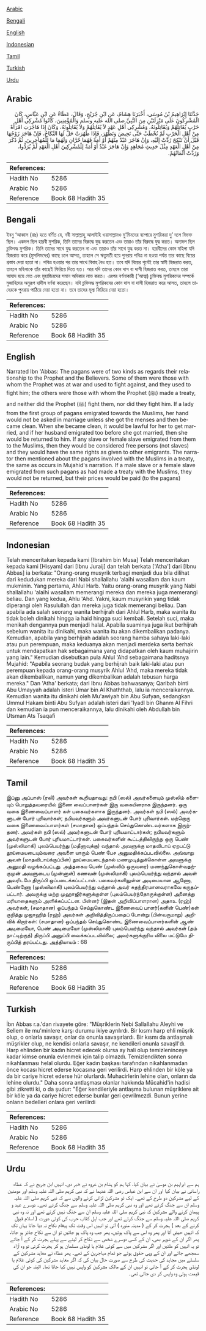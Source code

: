 [Arabic](#arabic)

[Bengali](#bengali)

[English](#english)

[Indonesian](#indonesian)

[Tamil](#tamil)

[Turkish](#turkish)

[Urdu](#urdu)

## Arabic


<div dir="rtl" lang="ar" style={{fontSize:'larger',backgroundColor:'#f8f9fa',padding:20}}>
حَدَّثَنَا إِبْرَاهِيمُ بْنُ مُوسَى، أَخْبَرَنَا هِشَامٌ، عَنِ ابْنِ جُرَيْجٍ، وَقَالَ، عَطَاءٌ عَنِ ابْنِ عَبَّاسٍ، كَانَ الْمُشْرِكُونَ عَلَى مَنْزِلَتَيْنِ مِنَ النَّبِيِّ صلى الله عليه وسلم وَالْمُؤْمِنِينَ، كَانُوا مُشْرِكِي أَهْلِ حَرْبٍ يُقَاتِلُهُمْ وَيُقَاتِلُونَهُ، وَمُشْرِكِي أَهْلِ عَهْدٍ لاَ يُقَاتِلُهُمْ وَلاَ يُقَاتِلُونَهُ، وَكَانَ إِذَا هَاجَرَتِ امْرَأَةٌ مِنْ أَهْلِ الْحَرْبِ لَمْ تُخْطَبْ حَتَّى تَحِيضَ وَتَطْهُرَ، فَإِذَا طَهُرَتْ حَلَّ لَهَا النِّكَاحُ، فَإِنْ هَاجَرَ زَوْجُهَا قَبْلَ أَنْ تَنْكِحَ رُدَّتْ إِلَيْهِ، وَإِنْ هَاجَرَ عَبْدٌ مِنْهُمْ أَوْ أَمَةٌ فَهُمَا حُرَّانِ وَلَهُمَا مَا لِلْمُهَاجِرِينَ‏.‏ ثُمَّ ذَكَرَ مِنْ أَهْلِ الْعَهْدِ مِثْلَ حَدِيثِ مُجَاهِدٍ وَإِنْ هَاجَرَ عَبْدٌ أَوْ أَمَةٌ لِلْمُشْرِكِينَ أَهْلِ الْعَهْدِ لَمْ يُرَدُّوا، وَرُدَّتْ أَثْمَانُهُمْ‏.‏
</div>
<div style={{backgroundColor:'#f8f9fa',padding:20, marginBottom: 10}}><table> <thead> <tr> <th>References:</th> <th></th> </tr> </thead> <tbody><tr><td>Hadith No</td><td>5286</td></tr><tr><td>Arabic No</td><td>5286</td></tr><tr><td>Reference</td><td>Book 68 Hadith 35</td></tr></tbody></table></div>

## Bengali


<div dir="ltr" lang="bn" style={{fontSize:'larger',backgroundColor:'#f8f9fa',padding:20}}>
ইবনু ‘আব্বাস (রাঃ) হতে বর্ণিত যে, নবী সাল্লাল্লাহু আলাইহি ওয়াসাল্লামও মু’মিনদের ব্যাপারে মুশরিকরা দু’ দলে বিভক্ত ছিল। একদল ছিল হারবী মুশরিক, তিনি তাদের বিরুদ্ধে যুদ্ধ করতেন এবং তারাও তাঁর বিরুদ্ধে যুদ্ধ করত। অন্যদল ছিল চুক্তিবদ্ধ মুশরিক। তিনি তাদের সাথে যুদ্ধ করতেন না এবং তারাও তাঁর সাথে যুদ্ধ করত না। হারবীদের কোন মহিলা যদি হিজরাত করে (মুসলিমদের) কাছে চলে আসত, তাহলে সে ঋতুমতী হয়ে পুনরায় পবিত্র না হওয়া পর্যন্ত তার কাছে বিয়ের প্রস্তাব দেয়া হতো না। পবিত্র হওয়ার পর তার সাথে বিবাহ বৈধ হত। তবে যদি বিয়ের পূর্বেই তার স্বামী হিজরাত করত, তাহলে মহিলাকে তাঁর কাছেই ফিরিয়ে দিতে হত। আর যদি তাদের কোন দাস বা দাসী হিজরাত করত, তাহলে তারা আযাদ হয়ে যেত এবং মুহাজিরদের সমান অধিকার লাভ করত। এরপর বর্ণনাকারী (‘আত্বা) চুক্তিবদ্ধ মুশরিকদের সম্পর্কে মুজাহিদের অনুরূপ হাদীস বর্ণনা করেছেন। যদি চুক্তিবদ্ধ মুশরিকদের কোন দাস বা দাসী হিজরাত করে আসত, তাহলে তাদেরকে পুনরায় পাঠিয়ে দেয়া হতো না। তবে তাদের মূল্য ফিরিয়ে দেয়া হতো।
</div>
<div style={{backgroundColor:'#f8f9fa',padding:20, marginBottom: 10}}><table> <thead> <tr> <th>References:</th> <th></th> </tr> </thead> <tbody><tr><td>Hadith No</td><td>5286</td></tr><tr><td>Arabic No</td><td>5286</td></tr><tr><td>Reference</td><td>Book 68 Hadith 35</td></tr></tbody></table></div>

## English


<div dir="ltr" lang="en" style={{fontSize:'larger',backgroundColor:'#f8f9fa',padding:20}}>
Narrated Ibn 'Abbas: The pagans were of two kinds as regards their relationship to the Prophet and the Believers. Some of them were those with whom the Prophet was at war and used to fight against, and they used to fight him; the others were those with whom the Prophet (ﷺ) made a treaty, and neither did the Prophet (ﷺ) fight them, nor did they fight him. If a lady from the first group of pagans emigrated towards the Muslims, her hand would not be asked in marriage unless she got the menses and then became clean. When she became clean, it would be lawful for her to get married, and if her husband emigrated too before she got married, then she would be returned to him. If any slave or female slave emigrated from them to the Muslims, then they would be considered free persons (not slaves) and they would have the same rights as given to other emigrants. The narrator then mentioned about the pagans involved with the Muslims in a treaty, the same as occurs in Mujahid's narration. If a male slave or a female slave emigrated from such pagans as had made a treaty with the Muslims, they would not be returned, but their prices would be paid (to the pagans)
</div>
<div style={{backgroundColor:'#f8f9fa',padding:20, marginBottom: 10}}><table> <thead> <tr> <th>References:</th> <th></th> </tr> </thead> <tbody><tr><td>Hadith No</td><td>5286</td></tr><tr><td>Arabic No</td><td>5286</td></tr><tr><td>Reference</td><td>Book 68 Hadith 35</td></tr></tbody></table></div>

## Indonesian


<div dir="ltr" lang="id" style={{fontSize:'larger',backgroundColor:'#f8f9fa',padding:20}}>
Telah menceritakan kepada kami [Ibrahim bin Musa] Telah menceritakan kepada kami [Hisyam] dari [Ibnu Juraij] dan telah berkata ['Atha'] dari [Ibnu Abbas] ia berkata: "Orang-orang musyrik terbagi menjadi dua bila dilihat dari kedudukan mereka dari Nabi shallallahu 'alaihi wasallam dan kaum mukminin. Yang pertama, Ahlul Harb. Yaitu orang-orang musyrik yang Nabi shallallahu 'alaihi wasallam memerangi mereka dan mereka juga memerangi beliau. Dan yang kedua, Ahlu 'Ahd. Yakni, kaum musyrikin yang tidak diperangi oleh Rasulullah dan mereka juga tidak memerangi beliau. Dan apabila ada salah seorang wanita berhijrah dari Ahlul Harb, maka wanita itu tidak boleh dinikahi hingga ia haid hingga suci kembali. Setelah suci, maka menikah dengannya pun menjadi halal. Apabila suaminya juga ikut berhijrah sebelum wanita itu dinikahi, maka wanita itu akan dikembalikan padanya. Kemudian, apabila yang berhijrah adalah seorang hamba sahaya laki-laki atau pun perempuan, maka keduanya akan menjadi merdeka serta berhak untuk mendapatkan hak sebagaimana yang didapatkan oleh kaum muhajirin yang lain." Kemudian disebutkan pula Ahlul 'Ahd sebagaimana haditsnya Mujahid: "Apabila seorang budak yang berhijrah baik laki-laki atau pun perempuan kepada orang-orang musyrik Ahlul 'Ahd, maka mereka tidak akan dikembalikan, namun yang dikembalikan adalah tebusan harga mereka." Dan 'Atha' berkata; dari Ibnu Abbas bahwasanya; Qaribah binti Abu Umayyah adalah isteri Umar bin Al Khaththab, lalu ia menceraikannya. Kemudian wanita itu dinikahi oleh Mu'awiyah bin Abu Sufyan, sedangkan Ummul Hakam binti Abu Sufyan adalah isteri dari 'Iyadl bin Ghanm Al Fihri dan kemudian ia pun menceraikannya, lalu dinikahi oleh Abdullah bin Utsman Ats Tsaqafi
</div>
<div style={{backgroundColor:'#f8f9fa',padding:20, marginBottom: 10}}><table> <thead> <tr> <th>References:</th> <th></th> </tr> </thead> <tbody><tr><td>Hadith No</td><td>5286</td></tr><tr><td>Arabic No</td><td>5286</td></tr><tr><td>Reference</td><td>Book 68 Hadith 35</td></tr></tbody></table></div>

## Tamil


<div dir="ltr" lang="ta" style={{fontSize:'larger',backgroundColor:'#f8f9fa',padding:20}}>
இப்னு அப்பாஸ் (ரலி) அவர்கள் கூறியதாவது: நபி (ஸல்) அவர்களையும் முஸ்லிம் களையும் பொறுத்தவரையில் இணை வைப்பாளர்கள் இரு வகையினராக இருந்தனர். ஒரு வகை இணைவைப்பாளர் கள் பகைவர்களாக இருந்தனர். அவர்கள் நபி (ஸல்) அவர்களுடன் போர் புரிவார்கள்; நபியவர்களும் அவர்களுடன் போர் புரிவார்கள். மற்றொரு வகை இணைவைப்பாளர்கள் (சமாதான) ஒப்பந்தம் செய்துகொண்டவர்களாக இருந்தனர். அவர்கள் நபி (ஸல்) அவர்களுடன் போர் புரியமாட்டார்கள்; நபியவர்களும் அவர்களுடன் போர் புரியமாட்டார்கள். பகைவர்களின் கூட்டத்திலிருந்து ஒரு பெண் (முஸ்லிமாகி) புலம்பெயர்ந்து (மதீனாவுக்கு) வந்தால் அவளுக்கு மாதவிடாய் ஏறபட்டு தூய்மையடையும்வரை அவளை யாரும் பெண் பேச அனுமதிக்கப்படவில்லை. அவ்வாறு அவள் (மாதவிடாய்க்குப்பின்) தூய்மையடைந்தால் மணமுடித்துக்கொள்ள அவளுக்கு அனுமதி வழங்கப்பட்டது. அத்தகைய பெண் (முஸ்லிம் ஒருவரை) மணந்துகொள்வதற்குமுன் அவளுடைய (முன்னாள்) கணவன் (முஸ்லிமாகி) புலம்பெயர்ந்து வந்தால் அவள் அவரிடமே திருப்பி ஒப்படைக்கப்பட்டாள். பகைவர்களிலுள்ள அடிமையான ஆணோ, பெண்ணோ (முஸ்லிமாகி) புலம்பெயர்ந்து வந்தால் அவர் சுதந்திரமானவராகவே கருதப்பட்டார். அவருக்கு மற்ற முஹாஜிர்களுக்குள்ள (புலம்பெயர்ந்தோருக்குள்ள) அனைத்து மரியாதைகளும் அளிக்கப்பட்டன. பின்னர் (இதன் அறிவிப்பாளரான) அதாஉ (ரஹ்) அவர்கள், (சமாதான) ஒப்பந்தம் செய்துகொண்ட இணைவைப் பாளர்(களின் பெண்)கள் குறித்து முஜாஹித் (ரஹ்) அவர்கள் அறிவித்திருப்பதைப் போன்று (பின்வருமாறு) அறிவிக் கிறார்கள்: (சமாதான) ஒப்பந்தம் செய்துகொண்ட இணைவைப்பாளர்களின் ஆண் அடிமையோ, பெண் அடிமையோ (முஸ்லிமாகி) புலம்பெயர்ந்து வந்தால் அவர்கள் (தம் நாட்டிற்குத்) திருப்பி அனுப்பி வைக்கப்படவில்லை; அவர்களுக்குரிய விலை மட்டுமே திருப்பித் தரப்பட்டது. அத்தியாயம் : 68
</div>
<div style={{backgroundColor:'#f8f9fa',padding:20, marginBottom: 10}}><table> <thead> <tr> <th>References:</th> <th></th> </tr> </thead> <tbody><tr><td>Hadith No</td><td>5286</td></tr><tr><td>Arabic No</td><td>5286</td></tr><tr><td>Reference</td><td>Book 68 Hadith 35</td></tr></tbody></table></div>

## Turkish


<div dir="ltr" lang="tr" style={{fontSize:'larger',backgroundColor:'#f8f9fa',padding:20}}>
İbn Abbas r.a.'dan rivayete göre: "Müşriklerin Nebi Sallallahu Aleyhi ve Sellem ile mu'minlere karşı durumu ikiye ayrılırdı. Bir kısmı harp ehli müşrik olup, o onlarla savaşır, onlar da onunla savaşırlardı. Bir kısmı da antlaşmalı müşrikler olup, ne kendisi onlarla savaşır, ne kendileri onunla savaşIl'dı. Harp ehlinden bir kadın hicret edecek olursa ay hali olup temizleninceye kadar kimse onunla evlenmek için talip olmazdı. Temizlendikten sonra nikahlanması helal olurdu. Eğer kadın başkası tarafından nikahlanmadan önce kocası hicret ederse kocasına geri verilirdi. Harp ehlinden bir köle ya da bir cariye hicret ederse hür olurlardı. Muhacirlerin lehine olan, onların da lehine olurdu." Daha sonra antlaşması olanlar hakkında Mücahid'in hadisi gibi zikretti ki, o da şudur: "Eğer kendileriyle antlaşma bulunan müşriklere ait bir köle ya da cariye hicret ederse bunlar geri çevrilmezdi. Bunun yerine onların bedelleri onlara geri verilirdi
</div>
<div style={{backgroundColor:'#f8f9fa',padding:20, marginBottom: 10}}><table> <thead> <tr> <th>References:</th> <th></th> </tr> </thead> <tbody><tr><td>Hadith No</td><td>5286</td></tr><tr><td>Arabic No</td><td>5286</td></tr><tr><td>Reference</td><td>Book 68 Hadith 35</td></tr></tbody></table></div>

## Urdu


<div dir="rtl" lang="ur" style={{fontSize:'larger',backgroundColor:'#f8f9fa',padding:20}}>
ہم سے ابراہیم بن موسیٰ نے بیان کیا، کہا ہم کو ہشام بن عروہ نے خبر دی، انہیں ابن جریج نے کہ عطاء راسانی نے بیان کیا اور ان سے ابن عباس رضی اللہ عنہما نے کہ نبی کریم صلی اللہ علیہ وسلم اور مومنین کے لیے مشرکین دو طرح کے تھے۔ ایک تو مشرکین لڑائی کرنے والوں سے کہ نبی کریم صلی اللہ علیہ وسلم ان سے جنگ کرتے تھے اور وہ نبی کریم صلی اللہ علیہ وسلم سے جنگ کرتے تھے۔ دوسرے عہد و پیمان کرنے والے مشرکین کہ نبی کریم صلی اللہ علیہ وسلم ان سے جنگ نہیں کرتے تھے اور نہ وہ نبی کریم صلی اللہ علیہ وسلم سے جنگ کرتے تھے اور جب اہل کتاب حرب کی کوئی عورت ( اسلام قبول کرنے کے بعد ) ہجرت کر کے ( مدینہ منورہ ) آتی تو انہیں اس وقت تک پیغام نکاح نہ دیا جاتا یہاں تک کہ انہیں حیض آتا اور پھر وہ اس سے پاک ہوتیں، پھر جب وہ پاک ہو جاتیں تو ان سے نکاح جائز ہو جاتا، پھر اگر ان کے شوہر بھی، ان کے کسی دوسرے شخص سے نکاح کر لینے سے پہلے ہجرت کر کے آ جاتے تو یہ انہیں کو ملتیں اور اگر مشرکین میں سے کوئی غلام یا لونڈی مسلمان ہو کر ہجرت کرتی تو وہ آزاد سمجھے جاتے اور ان کے وہی حقوق ہوتے جو تمام مہاجرین کے تھے۔ پھر عطاء نے معاہد مشرکین کے سلسلے میں مجاہد کی حدیث کی طرح سے صورت حال بیان کی کہ اگر معاہد مشرکین کی کوئی غلام یا لونڈی ہجرت کر کے آ جاتی تو انہیں ان کے مالک مشرکین کو واپس نہیں کیا جاتا تھا۔ البتہ جو ان کی قیمت ہوتی وہ واپس کر دی جاتی تھی۔
</div>
<div style={{backgroundColor:'#f8f9fa',padding:20, marginBottom: 10}}><table> <thead> <tr> <th>References:</th> <th></th> </tr> </thead> <tbody><tr><td>Hadith No</td><td>5286</td></tr><tr><td>Arabic No</td><td>5286</td></tr><tr><td>Reference</td><td>Book 68 Hadith 35</td></tr></tbody></table></div>
